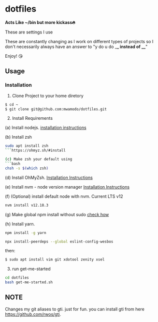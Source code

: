 # dotfiles

**Acts Like ~/bin but more kickass🔥**

These are settings I use

These are constantly changing as I work on different types of projects so I don't necessarily always have an answer to "y do u do \_**\_ instead of \_\_**"

Enjoy! 😘

## Usage

### Installation

1. Clone Project to your home diretory

```bash
$ cd ~
$ git clone git@github.com:mwamodo/dotfiles.git
```

2. Install Requirements

(a) Install nodejs. [installation instructions](https://github.com/nodesource/distributions/blob/master/README.md#debinstall)

(b) Install zsh
```bash
sudo apt install zsh
```https://ohmyz.sh/#install

(c) Make zsh your default using 
```bash
chsh -s $(which zsh)
```

(d) Install OhMyZsh. [Installation Instructions](https://ohmyz.sh/#install)

(e) Install nvm - node version manager [Installation Instructions](https://github.com/nvm-sh/nvm)

(f) (Optional) install default node with nvm. Current LTS v12
 ```bash
 nvm install v12.18.3
 ```
 
(g) Make global npm install without sudo [check how](https://github.com/sindresorhus/guides/blob/master/npm-global-without-sudo.md)

(h) Install yarn.
```bash
npm install -g yarn
```

```bash
npx install-peerdeps --global eslint-config-wesbos
```

then:

```bash
$ sudo apt install vim git xdotool zenity xsel
```

3. run get-me-started

```bash
cd dotfiles
bash get-me-started.sh
```
## NOTE
Changes my git aliases to gti. just for fun. you can install gti from here https://github.com/rwos/gti.
<!-- TODO: Add nvm installation to the get started script -->
<!-- TODO: npm without sudo setup with script-->
<!-- TODO: The same scripts for ubuntu and mac. -->
